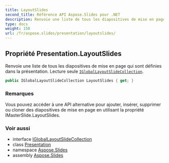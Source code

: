 ```yaml
---
title: LayoutSlides
second_title: Référence API Aspose.Slides pour .NET
description: Renvoie une liste de tous les diapositives de mise en page qui sont définies dans la présentation. Lecture seule IGlobalLayoutSlideCollectionaspose.slides/igloballayoutslidecollection.
type: docs
weight: 150
url: /fr/aspose.slides/presentation/layoutslides/
---
```


## Propriété Presentation.LayoutSlides

Renvoie une liste de tous les diapositives de mise en page qui sont définies dans la présentation. Lecture seule [`IGlobalLayoutSlideCollection`](../../igloballayoutslidecollection).

```csharp
public IGlobalLayoutSlideCollection LayoutSlides { get; }
```

### Remarques

Vous pouvez accéder à une API alternative pour ajouter, insérer, supprimer ou cloner des diapositives de mise en page en utilisant la propriété IMasterSlide.LayoutSlides.

### Voir aussi

* interface [IGlobalLayoutSlideCollection](../../igloballayoutslidecollection)
* class [Presentation](../../presentation)
* namespace [Aspose.Slides](../../presentation)
* assembly [Aspose.Slides](../../../)

<!-- NE PAS ÉDITER : généré par xmldocmd pour Aspose.Slides.dll -->